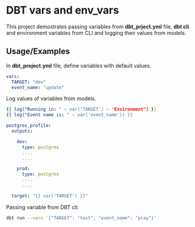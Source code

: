 
# DBT vars and env_vars

This project demostrates passing variables from **dbt_prject.yml** file, **dbt cli** and environment variables from CLI and logging their values from models.





## Usage/Examples


In **dbt_project.yml** file, define variables with default values.
```yaml
vars:
  TARGET: "dev"
  event_name: "update"

```
Log values of variables from models.
```yaml
{{ log("Running in: " ~ var('TARGET') ~ "Environment") }}
{{ log("Event name is: " ~ var('event_name')) }}
```


```yaml
postgres_profile:
  outputs:

    dev:
      type: postgres
      ....
      ....

    prod:
      type: postgres
      ....
      ....

  target: "{{ var('TARGET') }}"

```

Passing variable from DBT cli:
```bash
dbt run --vars '{"TARGET": "test", "event_name": "play"}'
```
